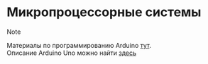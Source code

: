# Микропроцессорные системы
> [!NOTE]
> Материалы по программированию Arduino [тут](https://all-arduino.ru/programmirovanie-arduino/).
> <br>Описание Arduino Uno можно найти [здесь](http://wiki.amperka.ru/products:arduino-uno) 
